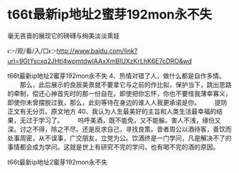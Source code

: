 # t66t最新ip地址2蜜芽192mon永不失
毫无吝啬的展现它的磅礴与绚美淡淡熏娃

👉/观/看/入/口👉http://www.baidu.com/link?url=9GtYscxq2JHtl4wpmtdwIAAxXmBlUXzKrLhK6E7cDRO&wd

t66t最新ip地址2蜜芽192mon永不失	4、热情对错了人，做什么都是自作多情。
　　那么，此后展示的良辰美景就不要拿它与之前的作比拟，保护当下，跳出思路的牵制，偿还心神首先时的那一份自在。即使把你忘怀，你也不要怪我薄幸寡义，即使你未曾摆脱过我，那么，此刻等待在身边的谁人人我更承诺是你。
　　提防正文有无分页。原文地方
	40、我认为人生最美好的主旨和人类生活最幸福的结果，无过于学习了。
　　呜呼美酒，既不能免，又不能躲。害人不浅，缘份又深。讨之不得，除之不尽。还是反求自己，寻找良策。昔者周公以酒待客，善饮而处事周密，从不误事，广交朋友，立党为公。饮酒终是一门学问，凡是解决不了的事情都会成为学问。这就是世上有研究不完的学问，也有喝不完的酒的原因。

t66t最新ip地址2蜜芽192mon永不失
